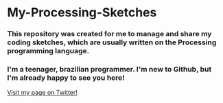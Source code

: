 # My-Processing-Sketches

<h3>This repository was created for me to manage and share my coding sketches, which are usually written on the Processing programming language.</h3>

<h3>I'm a teenager, brazilian programmer. I'm new to Github, but I'm already happy to see you here!</h3>

<a href=https://twitter.com/joogps>Visit my page on Twitter!</a>
